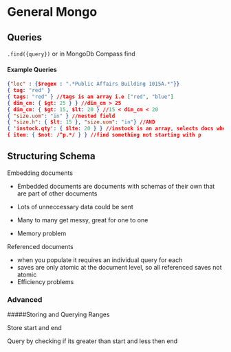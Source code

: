 # General Mongo

## Queries

`.find({query})` or in MongoDb Compass find

#### Example Queries

````json
{"loc" : {$regex : ".*Public Affairs Building 1015A.*"}}
{ tag: "red" }
{ tags: "red" } //tags is an array i.e ["red", "blue"]
{ dim_cm: { $gt: 25 } } //dim_cm > 25
{ dim_cm: { $gt: 15, $lt: 20 } //15 < dim_cm < 20 
{ "size.uom": "in" } //nested field
{ "size.h": { $lt: 15 }, "size.uom": "in"} //AND
{ 'instock.qty': { $lte: 20 } } //instock is an array, selects docs where some object.qty in instock array is <=20
{ item: { $not: /^p.*/ } } //find something not starting with p
````

## Structuring Schema

Embedding documents

- Embedded documents are documents with schemas of their own that are part of other documents

- Lots of unneccessary data could be sent
- Many to many get messy, great for one to one
- Memory problem

Referenced documents

- when you populate it requires an individual query for each
- saves are only atomic at the document level, so all referenced saves not atomic
- Efficiency problems

### Advanced

#####Storing and Querying Ranges 

Store start and end

Query by checking if its greater than start and less then end 